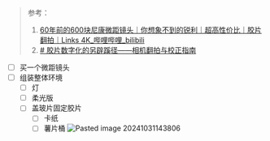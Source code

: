 > 参考：
> 1. [60年前的600块尼康微距镜头｜你想象不到的锐利｜超高性价比｜胶片翻拍｜Links 4K\_哔哩哔哩\_bilibili](https://www.bilibili.com/video/BV1ik4y1B73n/?buvid=YE4CDDE988115BB24350BDC2EAC9D6D1C976&from_spmid=main.my-history.0.0&is_story_h5=false&mid=rKg8oNpTHR5Y1jfnD%2BjG8Q%3D%3D&p=1&plat_id=116&share_from=ugc&share_medium=iphone&share_plat=ios&share_session_id=E82C1722-471F-4345-A794-DB90C66EEFD5&share_source=WEIXIN&share_tag=s_i&spmid=united.player-video-detail.0.0&timestamp=1730356066&unique_k=Vjv6GR7&up_id=3816626)
> 2. [# 胶片数字化的另辟蹊径——相机翻拍与校正指南](https://zhuanlan.zhihu.com/p/128478147)
> 


- [ ] 买一个微距镜头
- [ ] 组装整体环境
	- [ ] 灯
	- [ ] 柔光版
	- [ ] 盖玻片固定胶片
		- [ ] 卡纸
		- [ ] 薯片桶
![Pasted image 20241031143806](https://dvlin-notes-assets.oss-cn-beijing.aliyuncs.com/2024/11/01/zBzvW1i6TZXqrHIChrbxPasted%20image%2020241031143806.png)